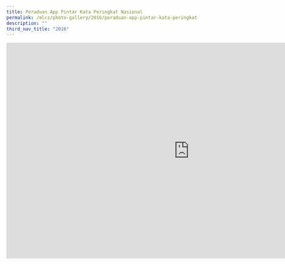 ```yaml
---
title: Peraduan App Pintar Kata Peringkat Nasional
permalink: /mlcs/photo-gallery/2016/peraduan-app-pintar-kata-peringkat-nasional/
description: ""
third_nav_title: "2016"
---
```

<iframe allowfullscreen="true" height="569" width="960" frameborder="0" src="https://docs.google.com/presentation/d/e/2PACX-1vSkoYIRXagDtf1eikHaTGuJxDxhDTbhgFng3HjTHjMrXGMDaOTUeNUVUhEQrfqT1b5A0X8Mnhp-97Tw/embed?start=true&amp;loop=true&amp;delayms=5000"></iframe>